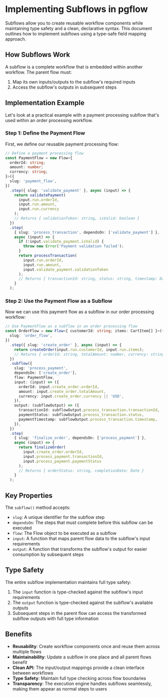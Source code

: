 # Implementing Subflows in pgflow

Subflows allow you to create reusable workflow components while maintaining type safety and a clean, declarative syntax. This document outlines how to implement subflows using a type-safe field mapping approach.

## How Subflows Work

A subflow is a complete workflow that is embedded within another workflow. The parent flow must:

1. Map its own inputs/outputs to the subflow's required inputs
2. Access the subflow's outputs in subsequent steps

## Implementation Example

Let's look at a practical example with a payment processing subflow that's used within an order processing workflow.

### Step 1: Define the Payment Flow

First, we define our reusable payment processing flow:

```typescript
// Define a payment processing flow
const PaymentFlow = new Flow<{
  orderId: string;
  amount: number;
  currency: string;
}>({
  slug: 'payment_flow',
})
  .step({ slug: 'validate_payment' }, async (input) => {
    return validatePayment(
      input.run.orderId,
      input.run.amount,
      input.run.currency
    );
    // Returns { validationToken: string, isValid: boolean }
  })
  .step(
    { slug: 'process_transaction', dependsOn: ['validate_payment'] },
    async (input) => {
      if (!input.validate_payment.isValid) {
        throw new Error('Payment validation failed');
      }
      return processTransaction(
        input.run.orderId,
        input.run.amount,
        input.validate_payment.validationToken
      );
      // Returns { transactionId: string, status: string, timestamp: Date }
    }
  );
```

### Step 2: Use the Payment Flow as a Subflow

Now we can use this payment flow as a subflow in our order processing workflow:

```typescript
// Use PaymentFlow as a subflow in an order processing flow
const OrderFlow = new Flow<{ customerId: string; items: CartItem[] }>({
  slug: 'order_flow',
})
  .step({ slug: 'create_order' }, async (input) => {
    return createOrder(input.run.customerId, input.run.items);
    // Returns { orderId: string, totalAmount: number, currency: string }
  })
  .subflow({
    slug: 'process_payment',
    dependsOn: ['create_order'],
    flow: PaymentFlow,
    input: (input) => ({
      orderId: input.create_order.orderId,
      amount: input.create_order.totalAmount,
      currency: input.create_order.currency || 'USD',
    }),
    output: (subflowOutput) => ({
      transactionId: subflowOutput.process_transaction.transactionId,
      paymentStatus: subflowOutput.process_transaction.status,
      paymentTimestamp: subflowOutput.process_transaction.timestamp,
    }),
  })
  .step(
    { slug: 'finalize_order', dependsOn: ['process_payment'] },
    async (input) => {
      return finalizeOrder(
        input.create_order.orderId,
        input.process_payment.transactionId,
        input.process_payment.paymentStatus
      );
      // Returns { orderStatus: string, completionDate: Date }
    }
  );
```

## Key Properties

The `subflow()` method accepts:

- `slug`: A unique identifier for the subflow step
- `dependsOn`: The steps that must complete before this subflow can be executed
- `flow`: The Flow object to be executed as a subflow
- `input`: A function that maps parent flow data to the subflow's input requirements
- `output`: A function that transforms the subflow's output for easier consumption by subsequent steps

## Type Safety

The entire subflow implementation maintains full type safety:

1. The `input` function is type-checked against the subflow's input requirements
2. The `output` function is type-checked against the subflow's available outputs
3. Subsequent steps in the parent flow can access the transformed subflow outputs with full type information

## Benefits

- **Reusability**: Create workflow components once and reuse them across multiple flows
- **Maintainability**: Update a subflow in one place and all parent flows benefit
- **Clean API**: The input/output mappings provide a clean interface between workflows
- **Type Safety**: Maintain full type checking across flow boundaries
- **Transparency**: The execution engine handles subflows seamlessly, making them appear as normal steps to users
